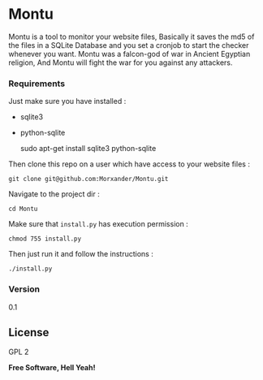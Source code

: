 # Montu

Montu is a tool to monitor your website files, Basically it saves the md5 of the files in a SQLite Database and you set a cronjob to start the checker whenever you want.
Montu was a falcon-god of war in Ancient Egyptian religion, And Montu will fight the war for you against any attackers.

### Requirements
Just make sure you have installed : 
 - sqlite3
 - python-sqlite
 

    sudo apt-get install sqlite3 python-sqlite
    
Then clone this repo on a user which have access to your website files :

    git clone git@github.com:Morxander/Montu.git
Navigate to the project dir :
    
    cd Montu
Make sure that `install.py` has execution permission :
    
    chmod 755 install.py
Then just run it and follow the instructions :

    ./install.py

### Version
0.1

License
----
GPL 2

**Free Software, Hell Yeah!**
